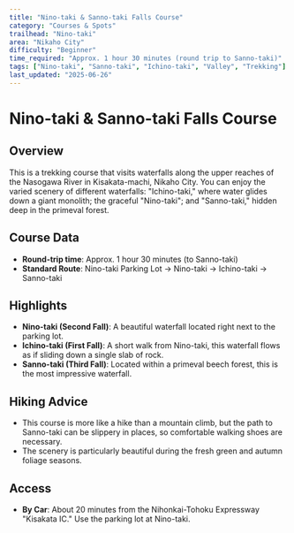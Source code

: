 ```yaml
---
title: "Nino-taki & Sanno-taki Falls Course"
category: "Courses & Spots"
trailhead: "Nino-taki"
area: "Nikaho City"
difficulty: "Beginner"
time_required: "Approx. 1 hour 30 minutes (round trip to Sanno-taki)"
tags: ["Nino-taki", "Sanno-taki", "Ichino-taki", "Valley", "Trekking"]
last_updated: "2025-06-26"
---
```


# Nino-taki & Sanno-taki Falls Course

## Overview
This is a trekking course that visits waterfalls along the upper reaches of the Nasogawa River in Kisakata-machi, Nikaho City. You can enjoy the varied scenery of different waterfalls: "Ichino-taki," where water glides down a giant monolith; the graceful "Nino-taki"; and "Sanno-taki," hidden deep in the primeval forest.

## Course Data
- **Round-trip time**: Approx. 1 hour 30 minutes (to Sanno-taki)
- **Standard Route**: Nino-taki Parking Lot → Nino-taki → Ichino-taki → Sanno-taki

## Highlights
- **Nino-taki (Second Fall)**: A beautiful waterfall located right next to the parking lot.
- **Ichino-taki (First Fall)**: A short walk from Nino-taki, this waterfall flows as if sliding down a single slab of rock.
- **Sanno-taki (Third Fall)**: Located within a primeval beech forest, this is the most impressive waterfall.

## Hiking Advice
- This course is more like a hike than a mountain climb, but the path to Sanno-taki can be slippery in places, so comfortable walking shoes are necessary.
- The scenery is particularly beautiful during the fresh green and autumn foliage seasons.

## Access
- **By Car**: About 20 minutes from the Nihonkai-Tohoku Expressway "Kisakata IC." Use the parking lot at Nino-taki.